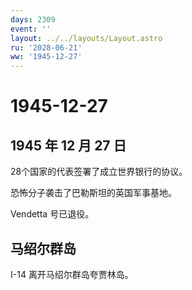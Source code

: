 ```yaml
---
days: 2309
event: ''
layout: ../../layouts/Layout.astro
ru: '2028-06-21'
ww: '1945-12-27'
---
```


# 1945-12-27

## 1945 年 12 月 27 日

28个国家的代表签署了成立世界银行的协议。

恐怖分子袭击了巴勒斯坦的英国军事基地。

Vendetta 号已退役。

## 马绍尔群岛

I-14 离开马绍尔群岛夸贾林岛。